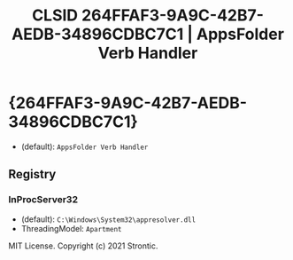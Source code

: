 ﻿---
title: "CLSID 264FFAF3-9A9C-42B7-AEDB-34896CDBC7C1 | AppsFolder Verb Handler"
excerpt: What is COM-Object CLSID 264FFAF3-9A9C-42B7-AEDB-34896CDBC7C1?
---

# {264FFAF3-9A9C-42B7-AEDB-34896CDBC7C1}

* (default): `AppsFolder Verb Handler`

## Registry


### InProcServer32

* (default): `C:\Windows\System32\appresolver.dll`
* ThreadingModel: `Apartment`

MIT License. Copyright (c) 2021 Strontic.


